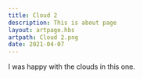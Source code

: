 ```yaml
---
title: Cloud 2
description: This is about page
layout: artpage.hbs
artpath: Cloud 2.png
date: 2021-04-07
---
```


I was happy with the clouds in this one.